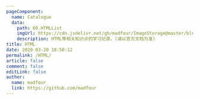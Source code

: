 ```yaml
---
pageComponent:
  name: Catalogue
  data:
    path: 60.HTMLList
    imgUrl: https://cdn.jsdelivr.net/gh/madfour/ImageStorage@master/blog/html.1x3bckb8yreo.png
    description: HTML等相关知识点的学习记录。(请以官方文档为准)
title: HTML
date: 2020-03-20 18:50:12
permalink: /HTML/
article: false
comment: false
editLink: false
author:
  name: madfour
  link: https://github.com/madfour
---
```

